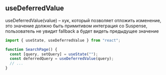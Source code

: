 ## useDeferredValue

useDeferredValue(value) – хук, который позволяет отложить изменение, это значение должно быть примитивом
интеграция со Suspense, пользователь не увидит fallback а будет видеть предыдущее значение

```jsx
import { useState, useDeferredValue } from "react";

function SearchPage() {
  const [query, setQuery] = useState("");
  const deferredQuery = useDeferredValue(query);
  // ...
}
```

